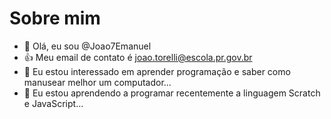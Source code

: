 # Sobre mim
-  👋 Olá, eu sou @Joao7Emanuel
- :+1: Meu email de contato é joao.torelli@escola.pr.gov.br
- 👀 Eu estou interessado em aprender programação e saber como manusear melhor um computador...
- 🌱 Eu estou aprendendo a programar recentemente a linguagem Scratch e JavaScript...
